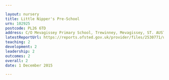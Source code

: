 ```yaml
---

layout: nursery
title: Little Nipper's Pre-School
urn: 102925
postcode: PL26 6TD
address: C/O Mevagissey Primary School, Trewinney, Mevagissey, ST. AUSTELL, Cornwall, PL26 6TD
latestReportUrl: https://reports.ofsted.gov.uk/provider/files/2530771/urn/102925.pdf
teaching: 2
development: 2
leadership: 2
outcomes: 2
overall: 2
date: 1 December 2015

---
```

